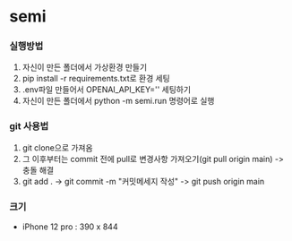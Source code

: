 # semi
### 실행방법
1. 자신이 만든 폴더에서 가상환경 만들기
2. pip install -r requirements.txt로 환경 세팅
3. .env파일 만들어서 OPENAI_API_KEY='' 세팅하기
4. 자신이 만든 폴더에서 python -m semi.run 명령어로 실행

### git 사용법
1. git clone으로 가져옴
2. 그 이후부터는 commit 전에 pull로 변경사항 가져오기(git pull origin main) -> 충돌 해결
3. git add . -> git commit -m "커밋메세지 작성" -> git push origin main

### 크기
- iPhone 12 pro : 390 x 844
